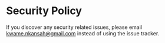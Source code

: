 # Security Policy

If you discover any security related issues, please email kwame.nkansah@gmail.com instead of using the issue tracker.
